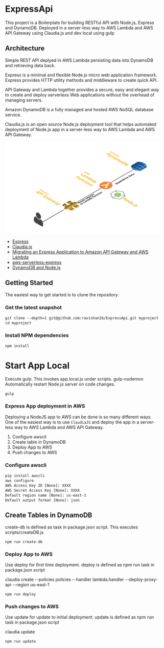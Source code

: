 ExpressApi
==========

This project is a Boilerplate for building RESTful API with Node.js, Express and DynamoDB. Deployed in a server-less way to AWS Lambda and AWS API Gateway using Claudia.js and dev local using gulp

Architecture
------------

Simple REST API deplyed in AWS Lambda persisting data into DynamoDB and retrieving data back.

Express is a minimal and flexible Node.js micro web application framework. Express provides HTTP utility methods and middleware to create quick API.

API Gateway and Lambda together provides a secure, easy and elegant way to create and deploy serverless Web applications without the overhead of managing servers.

Amazon DynamoDB is a fully managed and hosted AWS NoSQL database service.

Claudia.js is an open source Node.js deployment tool that helps automated deployment of Node.js app in a server-less way to AWS Lambda and AWS API Gateway.

![Architecture ](documents/Architecture.png)

-	[Express](https://expressjs.com/en/4x/api.html)
-	[Claudia.js](https://claudiajs.com/tutorials/serverless-express.html)
-	[Migrating an Express Application to Amazon API Gateway and AWS Lambda](https://aws.amazon.com/blogs/compute/going-serverless-migrating-an-express-application-to-amazon-api-gateway-and-aws-lambda/)
-	[aws-serverless-express](https://github.com/awslabs/aws-serverless-express)
-	[DynamoDB and Node.js](http://docs.aws.amazon.com/amazondynamodb/latest/gettingstartedguide/GettingStarted.NodeJs.html)

Getting Started
---------------

The easiest way to get started is to clone the repository:

### Get the latest snapshot

```shell
git clone --depth=1 git@github.com:ravishan16/ExpressApi.git myproject
cd myproject
```

### Install NPM dependencies

```shell
npm install
```

Start App Local
===============

Execute gulp. This invokes app.local.js under scripts. gulp-nodemon Automatically restart Node.js server on code changes.

```
gulp
```

### Express App deployment in AWS

Deploying a NodeJS app to AWS can be done is so many different ways. One of the easiest way is to use `ClaudiaJS` and deploy the app in a server-less way to AWS Lambda and AWS API Gateway.

1.	Configure awscli
2.	Create table in DynamoDB
3.	Deploy App to AWS
4.	Push changes to AWS

### Configure awscli

```shell
pip install awscli
aws configure
AWS Access Key ID [None]: XXXX
AWS Secret Access Key [None]: XXXX
Default region name [None]: us-east-1
Default output format [None]: json
```

Create Tables in DynamoDB
-------------------------

create-db is defined as task in package.json script. This executes scripts/createDB.js

```shell
npm run create-db
```

### Deploy App to AWS

Use deploy for first time deployment. deploy is defined as npm run task in package.json script

claudia create --policies policies --handler lambda.handler --deploy-proxy-api --region us-east-1

```shell
npm run deploy
```

### Push changes to AWS

Use update for update to initial deployment. update is defined as npm run task in package.json script

claudia update

```shell
npm run update
```
